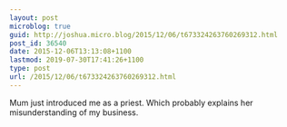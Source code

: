 ```yaml
---
layout: post
microblog: true
guid: http://joshua.micro.blog/2015/12/06/t673324263760269312.html
post_id: 36540
date: 2015-12-06T13:13:08+1100
lastmod: 2019-07-30T17:41:26+1100
type: post
url: /2015/12/06/t673324263760269312.html
---
```

Mum just introduced me as a priest. Which probably explains her misunderstanding of my business.
